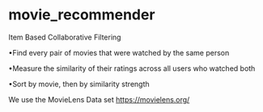 # movie_recommender

Item Based Collaborative Filtering

•Find every pair of movies that were watched by the same person

•Measure the similarity of their ratings across all users who watched both

•Sort by movie, then by similarity strength

We use the MovieLens Data set https://movielens.org/

